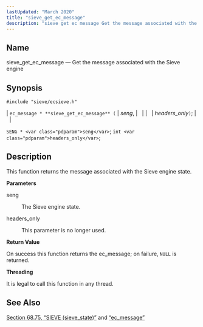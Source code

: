 ```yaml
---
lastUpdated: "March 2020"
title: "sieve_get_ec_message"
description: "sieve get ec message Get the message associated with the Sieve engine ec message sieve get ec message seng headers only SENG seng int headers only This function returns the message associated with the Sieve engine state seng The Sieve engine state headers only This parameter is no longer used..."
---
```


<a name="apis.sieve_get_ec_message"></a> 
## Name

sieve_get_ec_message — Get the message associated with the Sieve engine

## Synopsis

`#include "sieve/ecsieve.h"`

| `ec_message * **sieve_get_ec_message** (` | <var class="pdparam">seng</var>, |   |
|   | <var class="pdparam">headers_only</var>`)`; |   |

`SENG * <var class="pdparam">seng</var>`;
`int <var class="pdparam">headers_only</var>`;<a name="idp60114448"></a> 
## Description

This function returns the message associated with the Sieve engine state.

**<a name="idp60115712"></a> Parameters**

<dl class="variablelist">

<dt>seng</dt>

<dd>

The Sieve engine state.

</dd>

<dt>headers_only</dt>

<dd>

This parameter is no longer used.

</dd>

</dl>

**<a name="idp60120304"></a> Return Value**

On success this function returns the ec_message; on failure, `NULL` is returned.

**<a name="idp60121712"></a> Threading**

It is legal to call this function in any thread.

<a name="idp60122816"></a> 
## See Also

[Section 68.75, “SIEVE (sieve_state)”](structs.sieve "68.75. SIEVE (sieve_state)") and [“ec_message”](/momentum/3/3-api/structs-ec-message)
